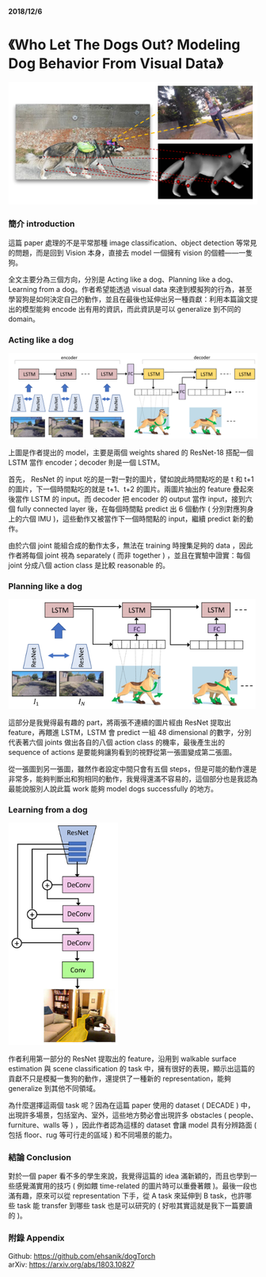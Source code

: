 **2018/12/6**

# 《Who Let The Dogs Out? Modeling Dog Behavior From Visual Data》 #
<img src="./image/6-1.png" wigth="700" />

### 簡介 introduction

這篇 paper 處理的不是平常那種 image classification、object detection 等常見的問題，而是回到 Vision 本身，直接去 model 一個擁有 vision 的個體——一隻狗。

全文主要分為三個方向，分別是 Acting like a dog、Planning like a dog、Learning from a dog。作者希望能透過 visual data 來達到模擬狗的行為，甚至學習狗是如何決定自己的動作，並且在最後也延伸出另一種貢獻：利用本篇論文提出的模型能夠 encode 出有用的資訊，而此資訊是可以 generalize 到不同的 domain。

### Acting like a dog
<img src="./image/6-2.png" width="700" />

上圖是作者提出的 model，主要是兩個 weights shared 的 ResNet-18 搭配一個 LSTM 當作 encoder；decoder 則是一個 LSTM。

首先， ResNet 的 input 吃的是一對一對的圖片，譬如說此時間點吃的是 t 和 t+1 的圖片，下一個時間點吃的就是 t+1、t+2 的圖片。兩圖片抽出的 feature 疊起來後當作 LSTM 的 input。而 decoder 把 encoder 的 output 當作 input，接到六個 fully connected layer 後，在每個時間點 predict 出 6 個動作 ( 分別對應狗身上的六個 IMU )，這些動作又被當作下一個時間點的 input，繼續 predict 新的動作。

由於六個 joint 能組合成的動作太多，無法在 training 時搜集足夠的 data ，因此作者將每個 joint 視為 separately ( 而非 together ) ，並且在實驗中證實：每個 joint 分成八個 action class 是比較 reasonable 的。

### Planning like a dog
<img src="./image/6-3.png" width="500" />

這部分是我覺得最有趣的 part，將兩張不連續的圖片經由 ResNet 提取出 feature，再餵進 LSTM，LSTM 會 predict 一組 48 dimensional 的數字，分別代表著六個 joints 做出各自的八個 action class 的機率，最後產生出的 sequence of actions 是要能夠讓狗看到的視野從第一張圖變成第二張圖。

從一張圖到另一張圖，雖然作者設定中間只會有五個 steps，但是可能的動作還是非常多，能夠判斷出和狗相同的動作，我覺得還滿不容易的，這個部分也是我認為最能說服別人說此篇 work 能夠 model dogs successfully 的地方。

### Learning from a dog
<img src="./image/6-4.png" height="450" />

作者利用第一部分的 ResNet 提取出的 feature，沿用到 walkable surface estimation 與 scene classification 的 task 中，擁有很好的表現，顯示出這篇的貢獻不只是模擬一隻狗的動作，還提供了一種新的 representation，能夠 generalize 到其他不同領域。

為什麼選擇這兩個 task 呢？因為在這篇 paper 使用的 dataset ( DECADE ) 中，出現許多場景，包括室內、室外，這些地方勢必會出現許多 obstacles ( people、furniture、walls 等 ) ，因此作者認為這樣的 dataset 會讓 model 具有分辨路面 ( 包括 floor、rug 等可行走的區域 ) 和不同場景的能力。

### 結論 Conclusion

對於一個 paper 看不多的學生來說，我覺得這篇的 idea 滿新穎的，而且也學到一些感覺滿實用的技巧 ( 例如餵 time-related 的圖片時可以重疊著餵 )。最後一段也滿有趣，原來可以從 representation 下手，從 A task 來延伸到 B task，也許哪些 task 能 transfer 到哪些 task 也是可以研究的 ( 好啦其實這就是我下一篇要讀的 )。

### 附錄 Appendix

Github: https://github.com/ehsanik/dogTorch  
arXiv: https://arxiv.org/abs/1803.10827

